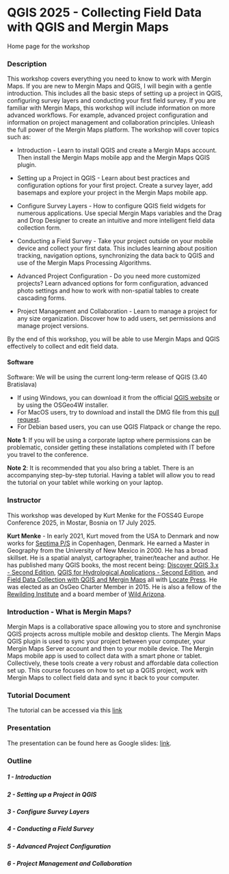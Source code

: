 # QGIS 2025 - Collecting Field Data with QGIS and Mergin Maps
Home page for the workshop

### Description
This workshop covers everything you need to know to work with Mergin Maps. If you are new to Mergin Maps and QGIS, I will begin with a gentle introduction. This includes all the basic steps of setting up a project in QGIS, configuring survey layers and conducting your first field survey. If you are familiar with Mergin Maps, this workshop will include information on more advanced workflows. For example, advanced project configuration and information on project management and collaboration principles. Unleash the full power of the Mergin Maps platform. The workshop will cover topics such as:

* Introduction -
Learn to install QGIS and create a Mergin Maps account. Then install the Mergin Maps mobile app and the Mergin Maps QGIS plugin.

* Setting up a Project in QGIS - Learn about best practices and configuration options for your first project. Create a survey layer, add basemaps and explore your project in the Mergin Maps mobile app.

* Configure Survey Layers - 
How to configure QGIS field widgets for numerous applications. Use special Mergin Maps variables and the Drag and Drop Designer to create an intuitive and more intelligent field data collection form.

* Conducting a Field Survey - 
Take your project outside on your mobile device and collect your first data. This includes learning about position tracking, navigation options, synchronizing the data back to QGIS and use of the Mergin Maps Processing Algorithms.

* Advanced Project Configuration -
Do you need more customized projects? Learn advanced options for form configuration, advanced photo settings and how to work with non-spatial tables to create cascading forms.

* Project Management and Collaboration - 
Learn to manage a project for any size organization. Discover how to add users, set permissions and manage project versions.

By the end of this workshop, you will be able to use Mergin Maps and QGIS effectively to collect and edit field data.

#### Software
Software:
We will be using the current long-term release of QGIS (3.40 Bratislava) 

* If using Windows, you can download it from the official [QGIS website](https://qgis.org/download/) or by using the OSGeo4W installer.
* For MacOS users, try to download and install the DMG file from this [pull request](https://github.com/qgis/QGIS/pull/60039).
* For Debian based users, you can use QGIS Flatpack or change the repo.

**Note 1**: If you will be using a corporate laptop where permissions can be problematic, consider getting these installations completed with IT before you travel to the conference.

**Note 2**: It is recommended that you also bring a tablet. There is an accompanying step-by-step tutorial. Having a tablet will allow you to read the tutorial on your tablet while working on your laptop.

### Instructor
This workshop was developed by Kurt Menke for the FOSS4G Europe Conference 2025, in Mostar, Bosnia on 17 July 2025.

**Kurt Menke** - In early 2021, Kurt moved from the USA to Denmark and now works for [Septima P/S](https://septima.dk/) in Copenhagen, Denmark. He earned a Master in Geography from the 
University of New Mexico in 2000. He has a broad skillset. He is a spatial analyst, cartographer, trainer/teacher and author. He has published many QGIS books, the most recent being: 
[Discover QGIS 3.x - Second Edition](https://locatepress.com/book/dq32), [QGIS for Hydrological Applications - Second Edition](https://locatepress.com/book/hyd2), and 
[Field Data Collection with QGIS and Mergin Maps](https://locatepress.com/book/mergin-maps) all with [Locate Press](https://locatepress.com/). He was elected as an OsGeo Charter Member 
in 2015. He is also a fellow of the [Rewilding Institute](https://rewilding.org/) and a board member of [Wild Arizona](https://www.wildarizona.org/).

### Introduction - What is Mergin Maps?
Mergin Maps is a collaborative space allowing you to store and synchronise QGIS projects across multiple mobile and desktop clients. The Mergin Maps QGIS plugin is used to sync your project between your computer, your Mergin Maps Server account and then to your mobile device. The Mergin Maps mobile app is used to collect data with a smart phone or tablet. Collectively, these tools create a very robust and affordable data collection set up. This course focuses on how to set up a QGIS project, work with Mergin Maps to collect field data and sync it back to your computer.

### Tutorial Document
The tutorial can be accessed via this [link](https://docs.google.com/document/d/1hWMghUmzSkYkUm4cvnHn2DKLEzGdnxf6dnSMIHNWNfM/edit?usp=sharing)

### Presentation
The presentation can be found here as Google slides: [link](https://docs.google.com/presentation/d/15ndpZ1ho-M34LPC6t6shSXWj_uHCbEOlJT1KzKUvFhk/edit?usp=sharing).

### Outline

##### 1 - Introduction
##### 2 - Setting up a Project in QGIS
##### 3 - Configure Survey Layers
##### 4 - Conducting a Field Survey
##### 5 - Advanced Project Configuration
##### 6 - Project Management and Collaboration
